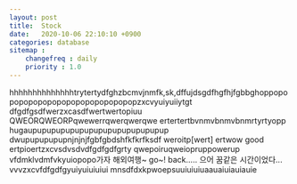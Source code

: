```yaml
---
layout: post
title:  Stock
date:   2020-10-06 22:10:10 +0900
categories: database
sitemap :
    changefreq : daily
    priority : 1.0
---
```

hhhhhhhhhhhhhhtrytertydfghzbcmvjnmfk,sk,dffujdsgdfhgfhjfgbbghoppopopopopopopopopopopopopopopopzxcvyuiyuiiytgt
dfgdfgsdfwerzxcasdfwertwertopiuu
QWEORQWEORPqwewerrqwerqwerqwe
ertertertbvnmvbnmvbnmrtyrtyopp
hugaupupupupupupupupupupupupupupup
dwupupupupupnjnjnjfgbfgbdshfkfkrfksdf
weroitp[wert] ertwow good
ertpioertzxcvsdvsdvdfgdfgdfgrty
qwepoiruqweiopruppowerup
vfdmklvdmfvkyuiopopo가자 해외여행~
go~!
back..... 으어 꿈같은 시간이었다...
vvvzxcvfdfgdfgyuiyuiuiuiui
mnsdfdxkpwoepsuuiuiuiuaauaiuiauiauie